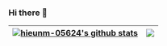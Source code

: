 ### Hi there 👋

<!--
**hieunm-05624/hieunm-05624** is a ✨ _special_ ✨ repository because its `README.md` (this file) appears on your GitHub profile.

Here are some ideas to get you started:

- 🔭 I’m currently working on ...
- 🌱 I’m currently learning ...
- 👯 I’m looking to collaborate on ...
- 🤔 I’m looking for help with ...
- 💬 Ask me about ...
- 📫 How to reach me: ...
- 😄 Pronouns: ...
- ⚡ Fun fact: ...
-->

| <a href="https://github.com/hieunm-05624/github-readme-stats"><img align="center" src="https://github-readme-stats-sigma-five.vercel.app/api?username=hieunm-05624&count_private=true&show_icons=true&theme=tokyonight" alt="hieunm-05624's github stats" /></a> | <a href="https://github.com/hieunm-05624/github-readme-stats"><img align="center" src="https://github-readme-stats-sigma-five.vercel.app/api/top-langs/?username=thuhoai179&layout=compact&theme=buefy&hide_border=true" /></a> |
| ------------- | ------------- |
